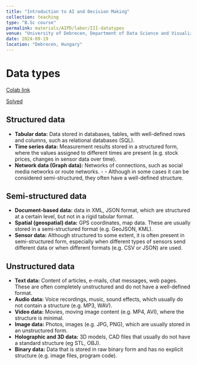 ```yaml
---
title: "Introduction to AI and Decision Making"
collection: teaching
type: "B.Sc course"
permalink: materials/AIPD/labor/III-datatypes
venue: "University of Debrecen, Department of Data Science and Visualization"
date: 2024-09-19
location: "Debrecen, Hungary"
---
```


# Data types

[Colab link](https://colab.research.google.com/drive/1XYExe3U5C8AEY6ZtNeqyw2aF2U_FzKK6)

[Solved](https://colab.research.google.com/drive/10CeHJrTS1XnmeKoWzPl7RFMDLpyEVtpY?authuser=2)

##  Structured data

- **Tabular data:** Data stored in databases, tables, with well-defined rows and columns, such as relational databases (SQL).
- **Time series data:** Measurement results stored in a structured form, where the values ​​assigned to different times are present (e.g. stock prices, changes in sensor data over time).
- **Network data (Graph data):** Networks of connections, such as social media networks or route networks. - - Although in some cases it can be considered semi-structured, they often have a well-defined structure.

## Semi-structured data

- **Document-based data:** data in XML, JSON format, which are structured at a certain level, but not in a rigid tabular format.
- **Spatial (geospatial) data:** GPS coordinates, map data. These are usually stored in a semi-structured format (e.g. GeoJSON, KML).
- **Sensor data:** Although structured to some extent, it is often present in semi-structured form, especially when different types of sensors send different data or when different formats (e.g. CSV or JSON) are used.

## Unstructured data

- **Text data:** Content of articles, e-mails, chat messages, web pages. These are often completely unstructured and do not have a well-defined format.
- **Audio data:** Voice recordings, music, sound effects, which usually do not contain a structure (e.g. MP3, WAV).
- **Video data:** Movies, moving image content (e.g. MP4, AVI), where the structure is minimal.
- **Image data:** Photos, images (e.g. JPG, PNG), which are usually stored in an unstructured form.
- **Holographic and 3D data:** 3D models, CAD files that usually do not have a standard structure (eg STL, OBJ).
- **Binary data:** Data that is stored in raw binary form and has no explicit structure (e.g. image files, program code).